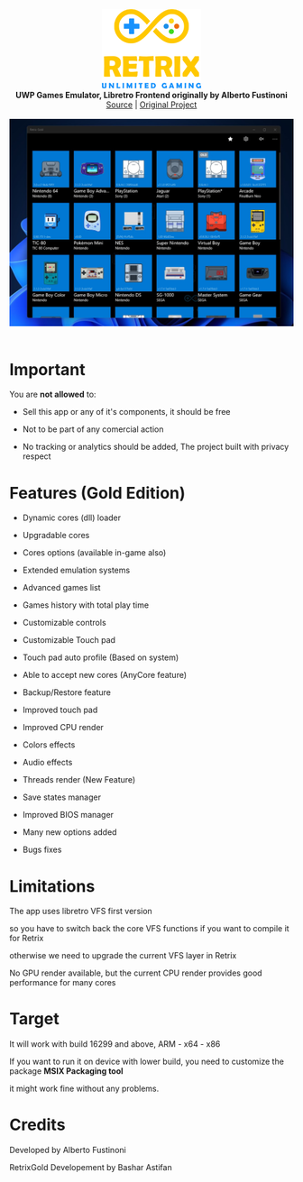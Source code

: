 <p align="center">
  <img src="assets/logo.png" width="176"><br>
  <b>UWP Games Emulator, Libretro Frontend originally by Alberto Fustinoni</b><br>
  <a href="./src">Source</a> |
  <a href="https://github.com/Aftnet/RetriX">Original Project</a> 
  <br><br>
  <img src="assets/screen.jpg"><br><br>
</p>


# Important

You are <b>not allowed</b> to:

- Sell this app or any of it's components, it should be free

- Not to be part of any comercial action

- No tracking or analytics should be added, The project built with privacy respect



# Features (Gold Edition)

- Dynamic cores (dll) loader

- Upgradable cores

- Cores options (available in-game also) 

- Extended emulation systems

- Advanced games list

- Games history with total play time

- Customizable controls

- Customizable Touch pad

- Touch pad auto profile (Based on system)

- Able to accept new cores (AnyCore feature)

- Backup/Restore feature

- Improved touch pad

- Improved CPU render

- Colors effects

- Audio effects

- Threads render (New Feature)

- Save states manager

- Improved BIOS manager

- Many new options added

- Bugs fixes


# Limitations

The app uses libretro VFS first version

so you have to switch back the core VFS functions if you want to compile it for Retrix

otherwise we need to upgrade the current VFS layer in Retrix


No GPU render available, but the current CPU render provides good performance for many cores



# Target

It will work with build 16299 and above, ARM - x64 - x86

If you want to run it on device with lower build, you need to customize the package <b>MSIX Packaging tool</b>

it might work fine without any problems.



# Credits

Developed by Alberto Fustinoni

RetrixGold Developement by Bashar Astifan

